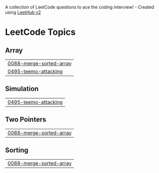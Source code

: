 A collection of LeetCode questions to ace the coding interview! - Created using [LeetHub v2](https://github.com/arunbhardwaj/LeetHub-2.0)
<!---LeetCode Topics Start-->
# LeetCode Topics
## Array
|  |
| ------- |
| [0088-merge-sorted-array](https://github.com/jifrozen0110/Algorithm/tree/master/0088-merge-sorted-array) |
| [0495-teemo-attacking](https://github.com/jifrozen0110/Algorithm/tree/master/0495-teemo-attacking) |
## Simulation
|  |
| ------- |
| [0495-teemo-attacking](https://github.com/jifrozen0110/Algorithm/tree/master/0495-teemo-attacking) |
## Two Pointers
|  |
| ------- |
| [0088-merge-sorted-array](https://github.com/jifrozen0110/Algorithm/tree/master/0088-merge-sorted-array) |
## Sorting
|  |
| ------- |
| [0088-merge-sorted-array](https://github.com/jifrozen0110/Algorithm/tree/master/0088-merge-sorted-array) |
<!---LeetCode Topics End-->